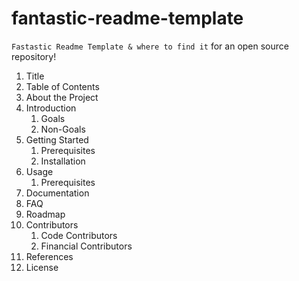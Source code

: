 # fantastic-readme-template
`Fastastic Readme Template & where to find it` for an open source repository!

1. Title
2. Table of Contents
3. About the Project
4. Introduction
    1. Goals
    2. Non-Goals    
5. Getting Started
    1. Prerequisites
    2. Installation
6. Usage
    1. Prerequisites
7. Documentation
8. FAQ 
9. Roadmap
10. Contributors
    1. Code Contributors
    2. Financial Contributors  
11. References 
12. License
